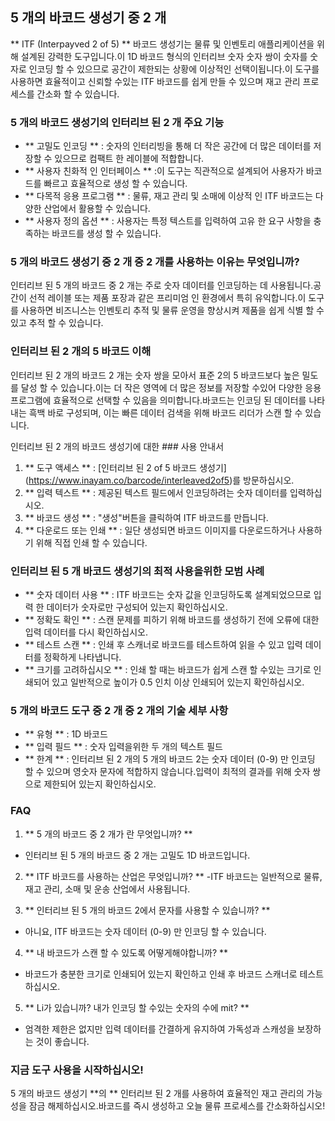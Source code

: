 ## 5 개의 바코드 생성기 중 2 개

** ITF (Interpayved 2 of 5) ** 바코드 생성기는 물류 및 인벤토리 애플리케이션을 위해 설계된 강력한 도구입니다.이 1D 바코드 형식의 인터리브 숫자 숫자 쌍이 숫자를 숫자로 인코딩 할 수 있으므로 공간이 제한되는 상황에 이상적인 선택이됩니다.이 도구를 사용하면 효율적이고 신뢰할 수있는 ITF 바코드를 쉽게 만들 수 있으며 재고 관리 프로세스를 간소화 할 수 있습니다.

### 5 개의 바코드 생성기의 인터리브 된 2 개 주요 기능

- ** 고밀도 인코딩 ** : 숫자의 인터리빙을 통해 더 작은 공간에 더 많은 데이터를 저장할 수 있으므로 컴팩트 한 레이블에 적합합니다.
- ** 사용자 친화적 인 인터페이스 ** :이 도구는 직관적으로 설계되어 사용자가 바코드를 빠르고 효율적으로 생성 할 수 있습니다.
- ** 다목적 응용 프로그램 ** : 물류, 재고 관리 및 소매에 이상적 인 ITF 바코드는 다양한 산업에서 활용할 수 있습니다.
- ** 사용자 정의 옵션 ** : 사용자는 특정 텍스트를 입력하여 고유 한 요구 사항을 충족하는 바코드를 생성 할 수 있습니다.

### 5 개의 바코드 생성기 중 2 개 중 2 개를 사용하는 이유는 무엇입니까?

인터리브 된 5 개의 바코드 중 2 개는 주로 숫자 데이터를 인코딩하는 데 사용됩니다.공간이 선적 레이블 또는 제품 포장과 같은 프리미엄 인 환경에서 특히 유익합니다.이 도구를 사용하면 비즈니스는 인벤토리 추적 및 물류 운영을 향상시켜 제품을 쉽게 식별 할 수 있고 추적 할 수 있습니다.

### 인터리브 된 2 개의 5 바코드 이해

인터리브 된 2 개의 바코드 2 개는 숫자 쌍을 모아서 표준 2의 5 바코드보다 높은 밀도를 달성 할 수 있습니다.이는 더 작은 영역에 더 많은 정보를 저장할 수있어 다양한 응용 프로그램에 효율적으로 선택할 수 있음을 의미합니다.바코드는 인코딩 된 데이터를 나타내는 흑백 바로 구성되며, 이는 빠른 데이터 검색을 위해 바코드 리더가 스캔 할 수 있습니다.

인터리브 된 2 개의 바코드 생성기에 대한 ### 사용 안내서

1. ** 도구 액세스 ** : [인터리브 된 2 of 5 바코드 생성기] (https://www.inayam.co/barcode/interleaved2of5)를 방문하십시오.
2. ** 입력 텍스트 ** : 제공된 텍스트 필드에서 인코딩하려는 숫자 데이터를 입력하십시오.
3. ** 바코드 생성 ** : "생성"버튼을 클릭하여 ITF 바코드를 만듭니다.
4. ** 다운로드 또는 인쇄 ** : 일단 생성되면 바코드 이미지를 다운로드하거나 사용하기 위해 직접 인쇄 할 수 있습니다.

### 인터리브 된 5 개 바코드 생성기의 최적 사용을위한 모범 사례

- ** 숫자 데이터 사용 ** : ITF 바코드는 숫자 값을 인코딩하도록 설계되었으므로 입력 한 데이터가 숫자로만 구성되어 있는지 확인하십시오.
- ** 정확도 확인 ** : 스캔 문제를 피하기 위해 바코드를 생성하기 전에 오류에 대한 입력 데이터를 다시 확인하십시오.
- ** 테스트 스캔 ** : 인쇄 후 스캐너로 바코드를 테스트하여 읽을 수 있고 입력 데이터를 정확하게 나타냅니다.
- ** 크기를 고려하십시오 ** : 인쇄 할 때는 바코드가 쉽게 스캔 할 수있는 크기로 인쇄되어 있고 일반적으로 높이가 0.5 인치 이상 인쇄되어 있는지 확인하십시오.

### 5 개의 바코드 도구 중 2 개 중 2 개의 기술 세부 사항

- ** 유형 ** : 1D 바코드
- ** 입력 필드 ** : 숫자 입력을위한 두 개의 텍스트 필드
- ** 한계 ** : 인터리브 된 2 개의 5 개의 바코드 2는 숫자 데이터 (0-9) 만 인코딩 할 수 있으며 영숫자 문자에 적합하지 않습니다.입력이 최적의 결과를 위해 숫자 쌍으로 제한되어 있는지 확인하십시오.

### FAQ

1. ** 5 개의 바코드 중 2 개가 란 무엇입니까? **
- 인터리브 된 5 개의 바코드 중 2 개는 고밀도 1D 바코드입니다.

2. ** ITF 바코드를 사용하는 산업은 무엇입니까? **
-ITF 바코드는 일반적으로 물류, 재고 관리, 소매 및 운송 산업에서 사용됩니다.

3. ** 인터리브 된 5 개의 바코드 2에서 문자를 사용할 수 있습니까? **
- 아니요, ITF 바코드는 숫자 데이터 (0-9) 만 인코딩 할 수 있습니다.

4. ** 내 바코드가 스캔 할 수 있도록 어떻게해야합니까? **
- 바코드가 충분한 크기로 인쇄되어 있는지 확인하고 인쇄 후 바코드 스캐너로 테스트하십시오.

5. ** Li가 있습니까? 내가 인코딩 할 수있는 숫자의 수에 mit? **
- 엄격한 제한은 없지만 입력 데이터를 간결하게 유지하여 가독성과 스캐성을 보장하는 것이 좋습니다.

### 지금 도구 사용을 시작하십시오!

5 개의 바코드 생성기 **의 ** 인터리브 된 2 개를 사용하여 효율적인 재고 관리의 가능성을 잠금 해제하십시오.바코드를 즉시 생성하고 오늘 물류 프로세스를 간소화하십시오!
